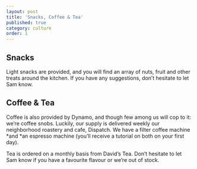 ```yaml
---
layout: post
title: 'Snacks, Coffee & Tea'
published: true
category: culture
order: 1
---
```

<!-- more -->

## Snacks
Light snacks are provided, and you will find an array of nuts, fruit and other treats around the kitchen. If you have any suggestions, don’t hesitate to let Sam know. 


## Coffee & Tea
Coffee is also provided by Dynamo, and though few among us will cop to it: we’re coffee snobs. Luckily, our supply is delivered weekly our neighborhood roastery and cafe, Dispatch. We have a filter coffee machine *and *an espresso machine (you’ll receive a tutorial on both on your first day). 

Tea is ordered on a monthly basis from David’s Tea. Don’t hesitate to let Sam know if you have a favourite flavour or we’re out of stock.
